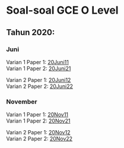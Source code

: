 # Soal-soal GCE O Level

## Tahun 2020:
### Juni
Varian 1 Paper 1: [20Juni11](https://papers.gceguide.com/O%20Levels/Mathematics%20D%20(4024)/2020/4024_s20_qp_11.pdf)\
Varian 1 Paper 2: [20Juni21](https://papers.gceguide.com/O%20Levels/Mathematics%20D%20(4024)/2020/4024_s20_qp_21.pdf)

Varian 2 Paper 1: [20Juni12](https://papers.gceguide.com/O%20Levels/Mathematics%20D%20(4024)/2020/4024_s20_qp_12.pdf)\
Varian 2 Paper 2: [20Juni22](https://papers.gceguide.com/O%20Levels/Mathematics%20D%20(4024)/2020/4024_s20_qp_22.pdf)

### November
Varian 1 Paper 1: [20Nov11](https://papers.gceguide.com/O%20Levels/Mathematics%20D%20(4024)/2020/4024_w20_qp_11.pdf)\
Varian 1 Paper 2: [20Nov21](https://papers.gceguide.com/O%20Levels/Mathematics%20D%20(4024)/2020/4024_w20_qp_21.pdf)

Varian 2 Paper 1: [20Nov12](https://papers.gceguide.com/O%20Levels/Mathematics%20D%20(4024)/2020/4024_w20_qp_12.pdf)\
Varian 2 Paper 2: [20Nov22](https://papers.gceguide.com/O%20Levels/Mathematics%20D%20(4024)/2020/4024_w20_qp_22.pdf)
